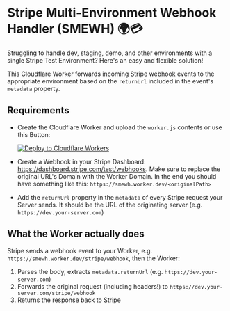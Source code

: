 # Stripe Multi-Environment Webhook Handler (SMEWH) 🌍💳

Struggling to handle dev, staging, demo, and other environments with a single Stripe Test Environment? Here's an easy and flexible solution!

This Cloudflare Worker forwards incoming Stripe webhook events to the appropriate environment based on the `returnUrl` included in the event's `metadata` property.

## Requirements

- Create the Cloudflare Worker and upload the `worker.js` contents or use this Button:

  [![Deploy to Cloudflare Workers](https://deploy.workers.cloudflare.com/button)](https://deploy.workers.cloudflare.com/?url=https://github.com/adshrc/stripe-multi-environment-webhook-handler)
- Create a Webhook in your Stripe Dashboard: https://dashboard.stripe.com/test/webhooks. Make sure to replace the original URL's Domain with the Worker Domain. In the end you should have something like this: `https://smewh.worker.dev/<originalPath>`

- Add the `returnUrl` property in the `metadata` of every Stripe request your Server sends. It should be the URL of the originating server (e.g. `https://dev.your-server.com`)

## What the Worker actually does

Stripe sends a webhook event to your Worker, e.g. `https://smewh.worker.dev/stripe/webhook`, then the Worker:

1. Parses the body, extracts `metadata.returnUrl` (e.g. `https://dev.your-server.com`)
2. Forwards the original request (including headers!) to `https://dev.your-server.com/stripe/webhook`
3. Returns the response back to Stripe
